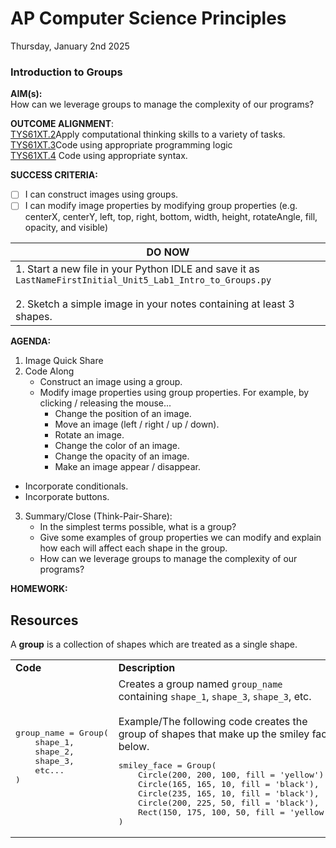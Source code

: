 # AP Computer Science Principles
Thursday, January 2nd 2025

### Introduction to Groups

**AIM(s):** <br>
How can we leverage groups to manage the complexity of our programs?

**OUTCOME ALIGNMENT**:<br> 
<ins>TYS61XT.2</ins>Apply computational thinking skills to a variety of tasks.<br>
<ins>TYS61XT.3</ins>Code using appropriate programming logic<br>
<ins>TYS61XT.4</ins> Code using appropriate syntax.<br> 


**SUCCESS CRITERIA:**
- [ ] I can construct images using groups.
- [ ] I can modify image properties by modifying group properties (e.g. centerX, centerY, left, top, right, bottom, width, height, rotateAngle, fill, opacity, and visible)

|**DO NOW**|
|---|
|1.  Start a new file in your Python IDLE and save it as `LastNameFirstInitial_Unit5_Lab1_Intro_to_Groups.py`<br><br>2.  Sketch a simple image in your notes containing at least 3 shapes.|

**AGENDA:**
1. Image Quick Share
2. Code Along
    * Construct an image using a group.
    * Modify image properties using group properties.  For example, by clicking / releasing the mouse...
      * Change the position of an image.
      * Move an image (left / right / up / down).
      * Rotate an image.
      * Change the color of an image.
      * Change the opacity of an image.
      * Make an image appear / disappear.
  * Incorporate conditionals.
  * Incorporate buttons.
3. Summary/Close (Think-Pair-Share):
     * In the simplest terms possible, what is a group?
     * Give some examples of group properties we can modify and explain how each will affect each shape in the group.
     * How can we leverage groups to manage the complexity of our programs?

   
**HOMEWORK:** <br>

## Resources

A **group** is a collection of shapes which are treated as a single shape.

<table>
   <tr>
      <td>
         <b>Code</b>
      </td>
      <td>
         <b>Description</b>
      </td>
   </tr>
   <tr>
      <td>
         <pre>group_name = Group(<br>    shape_1,<br>    shape_2,<br>    shape_3,<br>    etc...<br>)</pre>
      </td>
      <td>
         Creates a group named <code>group_name</code> containing <code>shape_1</code>, <code>shape_3</code>, <code>shape_3</code>, etc.<br><br>Example/The following code creates the group of shapes that make up the smiley face below.<br><pre>smiley_face = Group(<br>    Circle(200, 200, 100, fill = 'yellow'),<br>    Circle(165, 165, 10, fill = 'black'),<br>    Circle(235, 165, 10, fill = 'black'),<br>    Circle(200, 225, 50, fill = 'black'),<br>    Rect(150, 175, 100, 50, fill = 'yellow')<br>)</pre> 
      </td>
   </tr>
</table>

